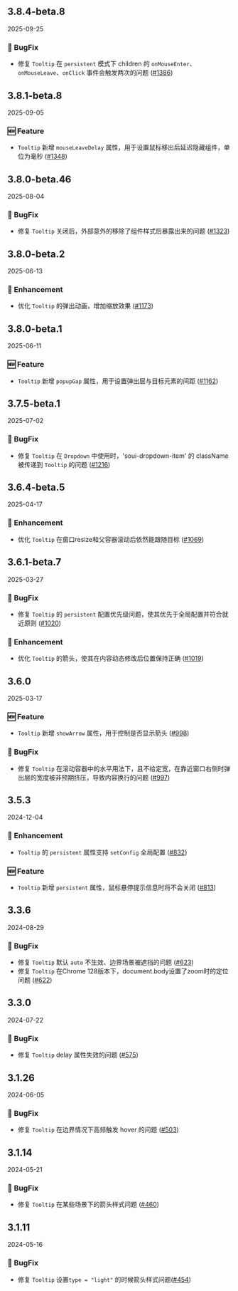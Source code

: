 ## 3.8.4-beta.8
2025-09-25

### 🐞 BugFix
- 修复 `Tooltip` 在 `persistent` 模式下 children 的 `onMouseEnter`、`onMouseLeave`、`onClick` 事件会触发两次的问题 ([#1386](https://github.com/sheinsight/shineout-next/pull/1386))



## 3.8.1-beta.8
2025-09-05

### 🆕 Feature
- `Tooltip` 新增 `mouseLeaveDelay` 属性，用于设置鼠标移出后延迟隐藏组件，单位为毫秒 ([#1348](https://github.com/sheinsight/shineout-next/pull/1348))


## 3.8.0-beta.46
2025-08-04

### 🐞 BugFix
- 修复 `Tooltip` 关闭后，外部意外的移除了组件样式后暴露出来的问题 ([#1323](https://github.com/sheinsight/shineout-next/pull/1323))

## 3.8.0-beta.2
2025-06-13

### 💎 Enhancement
- 优化 `Tooltip` 的弹出动画，增加缩放效果 ([#1173](https://github.com/sheinsight/shineout-next/pull/1173))

## 3.8.0-beta.1
2025-06-11

### 🆕 Feature
- `Tooltip` 新增 `popupGap` 属性，用于设置弹出层与目标元素的间距 ([#1162](https://github.com/sheinsight/shineout-next/pull/1162))


## 3.7.5-beta.1
2025-07-02

### 🐞 BugFix
- 修复 `Tooltip` 在 `Dropdown` 中使用时，'soui-dropdown-item' 的 className 被传递到 `Tooltip` 的问题 ([#1216](https://github.com/sheinsight/shineout-next/pull/1216))


## 3.6.4-beta.5
2025-04-17

### 💎 Enhancement
- 优化 `Tooltip` 在窗口resize和父容器滚动后依然能跟随目标 ([#1069](https://github.com/sheinsight/shineout-next/pull/1069))


## 3.6.1-beta.7
2025-03-27

### 🐞 BugFix
- 修复 `Tooltip` 的 `persistent` 配置优先级问题，使其优先于全局配置并符合就近原则 ([#1020](https://github.com/sheinsight/shineout-next/pull/1020))

### 💎 Enhancement
- 优化 `Tooltip` 的箭头，使其在内容动态修改后位置保持正确 ([#1019](https://github.com/sheinsight/shineout-next/pull/1019))


## 3.6.0
2025-03-17

### 🆕 Feature
- `Tooltip` 新增 `showArrow` 属性，用于控制是否显示箭头 ([#998](https://github.com/sheinsight/shineout-next/pull/998))

### 🐞 BugFix
- 修复 `Tooltip` 在滚动容器中的水平用法下，且不给定宽，在靠近窗口右侧时弹出层的宽度被非预期挤压，导致内容换行的问题 ([#997](https://github.com/sheinsight/shineout-next/pull/997))


## 3.5.3
2024-12-04

### 💎 Enhancement

- `Tooltip` 的 `persistent` 属性支持 `setConfig` 全局配置 ([#832](https://github.com/sheinsight/shineout-next/pull/832))

### 🆕 Feature

- `Tooltip` 新增 `persistent` 属性，鼠标悬停提示信息时将不会关闭 ([#813](https://github.com/sheinsight/shineout-next/pull/813))

## 3.3.6
2024-08-29

### 🐞 BugFix

- 修复 `Tooltip` 默认 `auto` 不生效、边界场景被遮挡的问题 ([#623](https://github.com/sheinsight/shineout-next/pull/623))
- 修复 `Tooltip` 在Chrome 128版本下，document.body设置了zoom时的定位问题 ([#622](https://github.com/sheinsight/shineout-next/pull/622))


## 3.3.0
2024-07-22

### 🐞 BugFix

- 修复 `Tooltip` delay 属性失效的问题 ([#575](https://github.com/sheinsight/shineout-next/pull/575))

## 3.1.26
2024-06-05

### 🐞 BugFix

- 修复 `Tooltip` 在边界情况下高频触发 hover 的问题 ([#503](https://github.com/sheinsight/shineout-next/pull/503))

## 3.1.14
2024-05-21

### 🐞 BugFix

- 修复 `Tooltip` 在某些场景下的箭头样式问题 ([#460](https://github.com/sheinsight/shineout-next/pull/460))


## 3.1.11
2024-05-16

### 🐞 BugFix

- 修复 `Tooltip` 设置`type = "light"` 的时候箭头样式问题([#454](https://github.com/sheinsight/shineout-next/pull/454))
